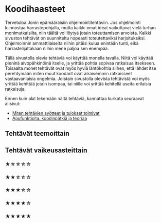 <!-- Tämä on generoitu tiedosto, älä muokkaa tätä. -->
# Koodihaasteet

Tervetuloa Jonin epämääräisiin ohjelmointitehtäviin. Jos ohjelmointi kiinnostaa harrastepohjalla, mutta kaikki omat ideat vaikuttavat vielä turhan monimutkaisilta, niin täältä voi löytyä jotain toteuttamisen arvoista. Kaikki sivuston tehtävät on suunniteltu nopeasti toteutettaviksi harjoituksiksi. Ohjelmoinnin ammattilaiselta niihin pitäisi kulua enintään tunti, eikä harrastelijaltakaan niihin mene paljoa sen enempää.

Tällä sivustolla olevia tehtäviä voi käyttää monella tavalla. Niitä voi käyttää pieninä aivopähkinöinä itselle, ja yrittää pohtia sopivaa ratkaisua itsekseen. Toisaalta monet tehtävät ovat myös hyviä lähtökohtia siihen, että lähdet itse perehtymään miten muut koodarit ovat aikaisemmin ratkaisseet vastaavanlaisia ongelmia. Joistain sivustolla olevista tehtävistä voi myös yrittää kehittää jotain isompaa, tai niille voi yrittää kehitellä useita erilaisia ratkaisuja.

Ennen kuin alat tekemään näitä tehtäviä, kannattaa kurkata seuraavat alisivut:

 - [Miten tehtävien syötteet ja tulokset toimivat](./arviointi.md)
 - [Apufunktioita, koodinpätkiä ja teoriaa](./apufunktiot.md)


## Tehtävät teemoittain

<!-- material/tags { include: [Sanakirja, Ääkkösiä, Puurakenne, Algoritmit] } -->


## Tehtävät vaikeusasteittain

### ★☆☆☆☆

<!-- material/tags { include: [Vaikeusaste 1] } -->

### ★★☆☆☆

<!-- material/tags { include: [Vaikeusaste 2] } -->

### ★★★☆☆

<!-- material/tags { include: [Vaikeusaste 3] } -->

### ★★★★☆

<!-- material/tags { include: [Vaikeusaste 4] } -->

### ★★★★★

<!-- material/tags { include: [Vaikeusaste 5] } -->